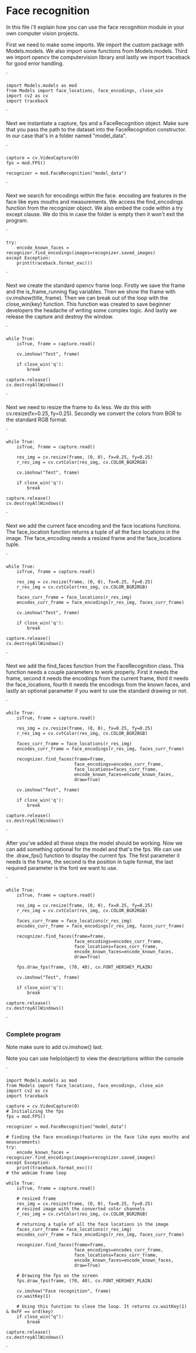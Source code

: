 # **Face recognition**

In this file i'll explain how you can use the face recognition module in your own computer vision projects.

First we need to make some imports. We import the custom package with Models.models. We also import some functions from Models.models. Third we import opencv the computervision library and lastly we import traceback for good error handling.

`

    import Models.models as mod
    from Models import face_locations, face_encodings, close_win
    import cv2 as cv
    import traceback

`

Next we instantiate a capture, fps and a FaceRecognition object. Make sure that you pass the path to the dataset into the FaceRecognition constructor. In our case that's in a folder named "model_data".

`

    capture = cv.VideoCapture(0)
    fps = mod.FPS()

    recognizer = mod.FaceRecognition("model_data")

`

Next we search for encodings within the face.  encoding are features in the face like eyes mouths and measurements. We access the find_encodings function from the recognizer object. We also embed the code within a try except clause. We do this in case the folder is empty then it won't exit the program.

`

    try:
        encode_known_faces = recognizer.find_encodings(images=recognizer.saved_images)
    except Exception:
        print(traceback.format_exc())

`

Next we create the standard opencv frame loop. Firstly we save the frame and the is_frame_running flag variables. Then we show the frame with cv.imshow(title, frame). Then we can break out of the loop with the close_win(key) function. This function was created to save beginner developers the headache of writing some complex logic. And lastly we release the capture and destroy the window.

`
    
    while True:
        isTrue, frame = capture.read()
        
        cv.imshow("Test", frame)

        if close_win('q'):
            break

    capture.release()
    cv.destroyAllWindows()

`

Next we need to resize the frame to 4x less. We do this with cv.resize(fx=0.25, fy=0.25). Secondly we convert the colors from BGR to the standard RGB format.

`

    while True:
        isTrue, frame = capture.read()

        res_img = cv.resize(frame, (0, 0), fx=0.25, fy=0.25)
        r_res_img = cv.cvtColor(res_img, cv.COLOR_BGR2RGB)

        cv.imshow("Test", frame)
    
        if close_win('q'):
            break

    capture.release()
    cv.destroyAllWindows()

`

Next we add the current face encoding and the face locations functions. The face_location function returns a tuple of all the face locations in the image. The face_encoding needs a resized frame and the face_locations tuple.

`

    while True:
        isTrue, frame = capture.read()

        res_img = cv.resize(frame, (0, 0), fx=0.25, fy=0.25)
        r_res_img = cv.cvtColor(res_img, cv.COLOR_BGR2RGB)

        faces_curr_frame = face_locations(r_res_img)
        encodes_curr_frame = face_encodings(r_res_img, faces_curr_frame)

        cv.imshow("Test", frame)
    
        if close_win('q'):
            break

    capture.release()
    cv.destroyAllWindows()

`

Next we add the find_faces function from the FaceRecognition class. This function needs a couple parameters to work properly. First it needs the frame, second it needs the encodings from the current frame, third it needs the face_locations, fourth it needs the encodings from the known faces, and lastly an optional parameter if you want to use the standard drawing or not. 

`
   
    while True:
        isTrue, frame = capture.read()

        res_img = cv.resize(frame, (0, 0), fx=0.25, fy=0.25)
        r_res_img = cv.cvtColor(res_img, cv.COLOR_BGR2RGB)

        faces_curr_frame = face_locations(r_res_img)
        encodes_curr_frame = face_encodings(r_res_img, faces_curr_frame)

        recognizer.find_faces(frame=frame,
                              face_encodings=encodes_curr_frame,
                              face_locations=faces_curr_frame,
                              encode_known_faces=encode_known_faces,
                              draw=True)

        cv.imshow("Test", frame)
    
        if close_win('q'):
            break

    capture.release()
    cv.destroyAllWindows()
`

After you've added all these steps the model should be working. Now we can add something optional for the model and that's  the fps. We can use the .draw_fps() function to display the current fps. The first parameter it needs is the frame, the second is the position in tuple format, the last required parameter is the font we want to use.

`

    while True:
        isTrue, frame = capture.read()

        res_img = cv.resize(frame, (0, 0), fx=0.25, fy=0.25)
        r_res_img = cv.cvtColor(res_img, cv.COLOR_BGR2RGB)

        faces_curr_frame = face_locations(r_res_img)
        encodes_curr_frame = face_encodings(r_res_img, faces_curr_frame)

        recognizer.find_faces(frame=frame,
                              face_encodings=encodes_curr_frame,
                              face_locations=faces_curr_frame,
                              encode_known_faces=encode_known_faces,
                              draw=True)

        fps.draw_fps(frame, (70, 40), cv.FONT_HERSHEY_PLAIN)

        cv.imshow("Test", frame)
    
        if close_win('q'):
            break

    capture.release()
    cv.destroyAllWindows()
`

### **Complete program**

Note make sure to add cv.imshow() last.

Note you can use help(object) to view the descriptions within the console

`

    import Models.models as mod
    from Models import face_locations, face_encodings, close_win
    import cv2 as cv
    import traceback

    capture = cv.VideoCapture(0)
    # Initializing the fps
    fps = mod.FPS()

    recognizer = mod.FaceRecognition("model_data")

    # finding the face encodings(features in the face like eyes mouths and measurements)
    try:
        encode_known_faces = recognizer.find_encodings(images=recognizer.saved_images)
    except Exception:
        print(traceback.format_exc())
    # the webcam frame loop

    while True:
        isTrue, frame = capture.read()
    
        # resized frame
        res_img = cv.resize(frame, (0, 0), fx=0.25, fy=0.25)
        # resized image with the converted color channels
        r_res_img = cv.cvtColor(res_img, cv.COLOR_BGR2RGB)
         
        # returning a tuple of all the face locations in the image
        faces_curr_frame = face_locations(r_res_img)
        encodes_curr_frame = face_encodings(r_res_img, faces_curr_frame)
        
        recognizer.find_faces(frame=frame,
                              face_encodings=encodes_curr_frame,
                              face_locations=faces_curr_frame,
                              encode_known_faces=encode_known_faces,
                              draw=True)
        
        # Drawing the fps on the screen
        fps.draw_fps(frame, (70, 40), cv.FONT_HERSHEY_PLAIN)
        
        cv.imshow("Face recognition", frame)
        cv.waitKey(1)
        
        # Using this function to close the loop. It returns cv.waitKey(1) & 0xFF == ord(key)
        if close_win("q"):
            break

    capture.release()
    cv.destroyAllWindows()

`